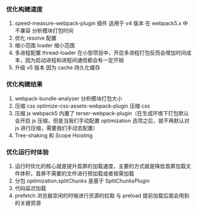 ### 优化构建速度

1. speed-measure-webpack-plugin 插件 适用于 v4 版本 在 webpack5.x 中 不兼容 分析模块打包时间
2. 优化 resolve 配置
3. 缩小范围 loader 缩小范围
4. 多进程配置 thread-loader 在小型项目中，开启多进程打包反而会增加时间成本，因为启动进程和进程间通信都会有一定开销
5. 升级 v5 版本 因为 cache 持久化缓存

### 优化构建结果

1. webpack-bundle-analyzer 分析模块打包大小
2. 压缩 css optimize-css-assets-webpack-plugin 压缩 css
3. 压缩 js webpack5 内置了 terser-webpack-plugin（在生成环境下打包默认会开启 js 压缩，但是当我们手动配置 optimization 选项之后，就不再默认对 js 进行压缩，需要我们手动去配置）
4. Tree-shaking 和 Scope Hoisting

### 优化运行时体验

1. 运行时优化的核心就是提升首屏的加载速度，主要的方式就是降低首屏加载文件体积，首屏不需要的文件进行预加载或者按需加载
2. 分包 optimization.splitChunks 是基于 SplitChunksPlugin
3. 代码延迟加载
4. prefetch 浏览器空闲的时候进行资源的拉取 与 preload 提前加载后面会用到的关键资源
